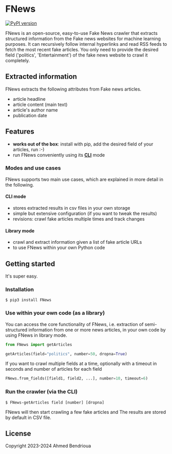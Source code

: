 # **FNews** #

[![PyPI version](https://img.shields.io/pypi/v/FNews.svg)](https://pypi.org/project/FNews/)

FNews is an open-source, easy-to-use Fake News crawler that extracts structured information from the Fake news websites for machine learning purposes. It can recursively follow internal hyperlinks and read RSS feeds to fetch the most recent fake articles. You only need to provide the desired field ('politics', 'Entertainment') of the fake news website to crawl it completely.

## Extracted information
FNews extracts the following attributes from Fake news articles.
* article headline
* article content (main text)
* article's author name
* publication date

## Features
* **works out of the box**: install with pip, add the desired field of your articles, run :-)
* run FNews conveniently using its [**CLI**](#run-the-crawler-via-the-cli) mode

### Modes and use cases
FNews supports two main use cases, which are explained in more detail in the following.

#### CLI mode
* stores extracted results in csv files in your own storage
* simple but extensive configuration (if you want to tweak the results)
* revisions: crawl fake articles multiple times and track changes

#### Library mode
* crawl and extract information given a list of fake article URLs
* to use FNews within your own Python code

## Getting started
It's super easy.

### Installation
```
$ pip3 install FNews
```

### Use within your own code (as a library)
You can access the core functionality of FNews, i.e. extraction of semi-structured information from one or more news articles, in your own code by using FNews in library mode.

```python
from FNews import getArticles

getArticles(field="politics", number=50, dropna=True)
```

If you want to crawl multiple fields at a time, optionally with a timeout in seconds and number of articles for each field
```python
FNews.from_fields([field1, field2, ...], number=10, timeout=6)
```

### Run the crawler (via the CLI)

```
$ FNews-getArticles field [number] [dropna]
```

FNews will then start crawling a few fake articles and The results are stored by default in CSV file.

## License

Copyright 2023-2024 Ahmed Bendrioua